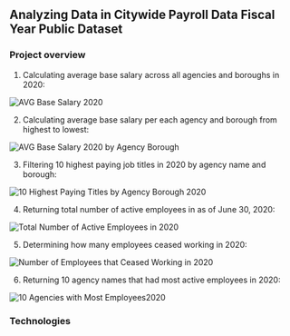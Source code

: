 ## Analyzing Data in Citywide Payroll Data Fiscal Year Public Dataset

### Project overview

1. Calculating average base salary across all agencies and boroughs in 2020:

![AVG Base Salary 2020](https://user-images.githubusercontent.com/89424060/155881980-917488f7-b40e-421e-bae5-0a3a68c06b8c.png)

2. Calculating average base salary per each agency and borough from highest to lowest:

![AVG Base Salary 2020 by Agency Borough](https://user-images.githubusercontent.com/89424060/155883063-221dd8f1-6db4-41eb-9891-05ed31b1b601.png)

3. Filtering 10 highest paying job titles in 2020 by agency name and borough:

![10 Highest Paying Titles by Agency Borough 2020](https://user-images.githubusercontent.com/89424060/155884876-45555eef-6f2b-4609-aa17-07075ff2cb50.png)

4. Returning total number of active employees in as of June 30, 2020:

![Total Number of Active Employees in 2020](https://user-images.githubusercontent.com/89424060/155885557-06d14c8e-45cb-4fbd-acf3-ec0b126dd2d1.png)

5. Determining how many employees ceased working in 2020:

![Number of Employees that Ceased Working in 2020](https://user-images.githubusercontent.com/89424060/155885372-f4f7a7dc-3d67-47b1-a3c0-3bca15afe0be.png)

6. Returning 10 agency names that had most active employees in 2020:

![10 Agencies with Most Employees2020](https://user-images.githubusercontent.com/89424060/155886885-be172d90-c91f-48fa-84ab-0ce82bac57de.png)







### Technologies
